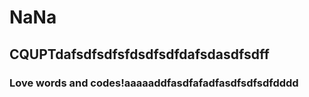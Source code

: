 # NaNa
## CQUPTdafsdfsdfsfdsdfsdfdafsdasdfsdff
### Love words and codes!aaaaaddfasdfafadfasdfsdfsdfdddd